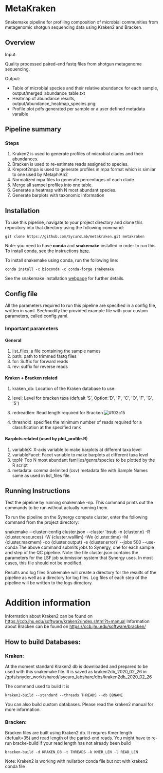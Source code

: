 # MetaKraken

Snakemake pipeline for profiling composition of microbial communities from metagenomic shotgun sequencing data using Kraken2 and Bracken.

## Overview

Input:

Quality processed paired-end fastq files from shotgun metagenome sequencing.

Output:

* Table of microbial species and their relative abundance for each sample, output/merged_abundance_table.txt
* Heatmap of abundance results, output/abundance_heatmap_species.png
* Profile plot pdfs generated per sample or a user defined metadata varaible

## Pipeline summary

### Steps


1. Kraken2 is used to generate profiles of microbial clades and their abundances.
2. Bracken is used to re-estimate reads assigned to species.
3. Kreprot2mpa is used to generate profiles in mpa format which is similar to one used by MetaphlAn2
4. Normalized mpa files to generate percentages of each clade
5. Merge all sampel profiles into one table.
6. Generate a heatmap with N most abundant species.
7. Generate barplots with taxonomic information
 

## Installation
To use this pipeline, navigate to your project directory and clone this repository into that directory using the following command:

```
git clone https://github.com/SycuroLab/metakraken.git metakraken
```

Note: you need to have **conda** and **snakemake** installed in order to run this. To install conda, see the instructions [here](https://github.com/ucvm/synergy/wiki). 

To install snakemake using conda, run the following line:

```
conda install -c bioconda -c conda-forge snakemake
```

See the snakemake installation [webpage](https://snakemake.readthedocs.io/en/stable/getting_started/installation.html) for further details. 

## Config file

All the parameters required to run this pipeline are specified in a config file, written in yaml. See/modify the provided example file with your custom parameters, called config.yaml. 

### Important parameters

#### General 

1. list_files: a file containing the sample names
2. path: path to trimmed fastq files
3. for: Suffix for forward reads
4. rev:  suffix for reverse reads

#### Kraken + Bracken related

1. kraken_db: Location of the Kraken database to use.
2. level: Level for bracken taxa (defualt 'S', Option:'D', 'P', 'C', 'O', 'F', 'G', 'S')
3. redreadlen: Read length required for Bracken ![#f03c15](https://placehold.it/15/f03c15/000000?text=+)
    

4. threshold: specifies the minimum number of reads required for a classification at the specified rank

#### Barplots related (used by plot_profile.R)

1. variableX:  X-axis variable to make barplots at different taxa level
2. variableFacet: Facet variable to make barplots at different taxa level
3. topN: Top N most abundant families/genra/species to be plotted by the R script
4. metadata: comma delimited (csv) metadata file with Sample Names same as used in list_files file.

## Running Instructions

Test the pipeline by running snakemake -np. This command prints out the commands to be run without actually running them.

To run the pipeline on the Synergy compute cluster, enter the following command from the project directory:

snakemake --cluster-config cluster.json --cluster 'bsub -n {cluster.n} -R {cluster.resources} -W {cluster.walllim} -We {cluster.time} -M {cluster.maxmem} -oo {cluster.output} -e {cluster.error}' --jobs 500 --use-conda
The above command submits jobs to Synergy, one for each sample and step of the QC pipeline. Note: the file cluster.json contains the parameters for the LSF job submission system that Synergy uses. In most cases, this file should not be modified.

Results and log files
Snakemake will create a directory for the results of the pipeline as well as a directory for log files. Log files of each step of the pipeline will be written to the logs directory.

# Addition information 

Information about  Kraken2 can be found on https://ccb.jhu.edu/software/kraken2/index.shtml?t=manual
Information about  Bracken can be found on https://ccb.jhu.edu/software/bracken/

## How to build Databases:

### Kraken:
At the moment standard Kraken2 db is downloaded and prepared to be used with this snakemake file. It is saved as kraken2db_2020_02_26 in  /gpfs/snyder_work/shared/lsycuro_labshare/dbs/kraken2db_2020_02_26

The command used to build it is

```
kraken2-build --standard --threads THREADS --db DBNAME
```

You can also build custom databases. Please read the kraken2 manual for more information.


### Bracken:

Bracken files are built using Kraken2 db. It requres Kmer length (defualt=35) and read length of the paried-end reads. You might have to re-run bracke-build if your read length has not already been build

```
bracken-build -d KRAKEN_DB -t THREADS -k KMER_LEN -l READ_LEN
```


Note: Kraken2 is working with nullarbor conda file but not with kraken2 conda file
